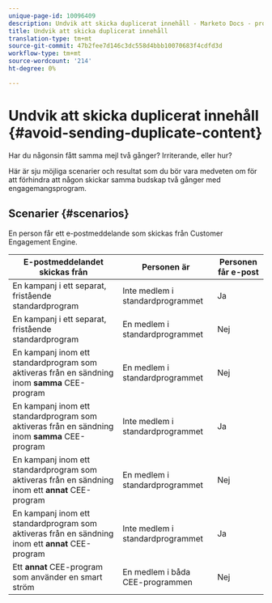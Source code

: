 ```yaml
---
unique-page-id: 10096409
description: Undvik att skicka duplicerat innehåll - Marketo Docs - produktdokumentation
title: Undvik att skicka duplicerat innehåll
translation-type: tm+mt
source-git-commit: 47b2fee7d146c3dc558d4bbb10070683f4cdfd3d
workflow-type: tm+mt
source-wordcount: '214'
ht-degree: 0%

---
```



# Undvik att skicka duplicerat innehåll {#avoid-sending-duplicate-content}

Har du någonsin fått samma mejl två gånger? Irriterande, eller hur?

Här är sju möjliga scenarier och resultat som du bör vara medveten om för att förhindra att någon skickar samma budskap två gånger med engagemangsprogram.

## Scenarier {#scenarios}

En person får ett e-postmeddelande som skickas från Customer Engagement Engine.

| E-postmeddelandet skickas från | Personen är | Personen får e-post |
|---|---|---|
| En kampanj i ett separat, fristående standardprogram | Inte medlem i standardprogrammet | Ja |
| En kampanj i ett separat, fristående standardprogram | En medlem i standardprogrammet | Nej |
| En kampanj inom ett standardprogram som aktiveras från en sändning inom **samma** CEE-program | En medlem i standardprogrammet | Nej |
| En kampanj inom ett standardprogram som aktiveras från en sändning inom **samma** CEE-program | Inte medlem i standardprogrammet | Ja |
| En kampanj inom ett standardprogram som aktiveras från en sändning inom ett **annat** CEE-program | En medlem i standardprogrammet | Nej |
| En kampanj inom ett standardprogram som aktiveras från en sändning inom ett **annat** CEE-program | Inte medlem i standardprogrammet | Ja |
| Ett **annat** CEE-program som använder en smart ström | En medlem i båda CEE-programmen | Nej |

